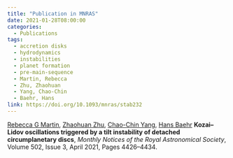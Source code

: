 ```yaml
---
title: "Publication in MNRAS"
date: 2021-01-28T08:00:00
categories:
  - Publications
tags:
  - accretion disks
  - hydrodynamics
  - instabilities
  - planet formation
  - pre-main-sequence
  - Martin, Rebecca
  - Zhu, Zhaohuan
  - Yang, Chao-Chin
  - Baehr, Hans
link: https://doi.org/10.1093/mnras/stab232
---
```


[Rebecca G Martin](/team/martin-rebecca), [Zhaohuan Zhu](/team/zhu-zhaohuan), [Chao-Chin Yang](/team/yang-chao-chin), [Hans Baehr](/team/baehr-hans) **Kozai–Lidov oscillations triggered by a tilt instability of detached circumplanetary discs**, *Monthly Notices of the Royal Astronomical Society*, Volume 502, Issue 3, April 2021, Pages 4426–4434.
